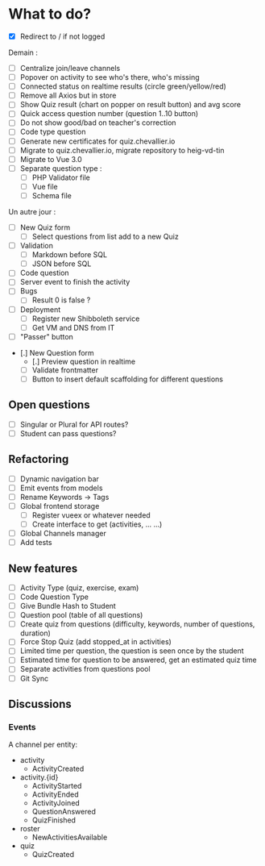 # What to do?

- [x] Redirect to / if not logged

Demain : 

- [ ] Centralize join/leave channels
- [ ] Popover on activity to see who's there, who's missing
- [ ] Connected status on realtime results (circle green/yellow/red)
- [ ] Remove all Axios but in store
- [ ] Show Quiz result (chart on popper on result button) and avg score
- [ ] Quick access question number (question 1..10 button)
- [ ] Do not show good/bad on teacher's correction
- [ ] Code type question
- [ ] Generate new certificates for quiz.chevallier.io
- [ ] Migrate to quiz.chevallier.io, migrate repository to heig-vd-tin
- [ ] Migrate to Vue 3.0
- [ ] Separate question type :
  - [ ] PHP Validator file
  - [ ] Vue file
  - [ ] Schema file

Un autre jour :

- [ ] New Quiz form
  - [ ] Select questions from list add to a new Quiz
- [ ] Validation 
  - [ ] Markdown before SQL
  - [ ] JSON before SQL
- [ ] Code question
- [ ] Server event to finish the activity
- [ ] Bugs
  - [ ] Result 0 is false ?
- [ ] Deployment
  - [ ] Register new Shibboleth service
  - [ ] Get VM and DNS from IT
- [ ] "Passer" button
- [.] New Question form
  - [.] Preview question in realtime
  - [ ] Validate frontmatter
  - [ ] Button to insert default scaffolding for different questions
  
## Open questions

- [ ] Singular or Plural for API routes?
- [ ] Student can pass questions?

## Refactoring

- [ ] Dynamic navigation bar
- [ ] Emit events from models
- [ ] Rename Keywords -> Tags
- [ ] Global frontend storage 
  - [ ] Register vueex or whatever needed
  - [ ] Create interface to get (activities, ... ...)
- [ ] Global Channels manager
- [ ] Add tests
  
## New features

- [ ] Activity Type (quiz, exercise, exam)
- [ ] Code Question Type
- [ ] Give Bundle Hash to Student
- [ ] Question pool (table of all questions)
- [ ] Create quiz from questions (difficulty, keywords, number of questions, duration)
- [ ] Force Stop Quiz (add stopped_at in activities)
- [ ] Limited time per question, the question is seen once by the student
- [ ] Estimated time for question to be answered, get an estimated quiz time
- [ ] Separate activities from questions pool
- [ ] Git Sync

## Discussions

### Events

A channel per entity:

- activity
  - ActivityCreated
- activity.{id}
  - ActivityStarted
  - ActivityEnded
  - ActivityJoined
  - QuestionAnswered
  - QuizFinished
- roster
  - NewActivitiesAvailable
- quiz
  - QuizCreated
